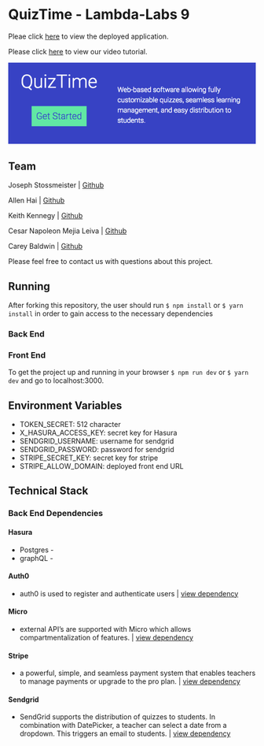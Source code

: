 # QuizTime - Lambda-Labs 9

Pleae click [here](https://quiztime.now.sh) to view the deployed application.

Please click [here]() to view our video tutorial. 

![QuizTime](./frontend/img/QuizTime.jpg)

## Team

Joseph Stossmeister | [Github](https://github.com/Jstoss)

Allen Hai | [Github](https://github.com/coetry)

Keith Kennegy | [Github](https://github.com/Kennedykid1995)

Cesar Napoleon Mejia Leiva | [Github](https://github.com/cesarnml)

Carey Baldwin | [Github](https://github.com/careybaldwin02)

Please feel free to contact us with questions about this project.

## Running

After forking this repository, the user should run ```$ npm install``` or ```$ yarn install``` in order to gain access to the necessary dependencies
 
### Back End


### Front End

To get the project up and running in your browser ```$ npm run dev``` or ```$ yarn dev``` and go to localhost:3000.

## Environment Variables

* TOKEN_SECRET:  512 character
* X_HASURA_ACCESS_KEY:  secret key for Hasura
* SENDGRID_USERNAME:  username for sendgrid
* SENDGRID_PASSWORD:  password for sendgrid
* STRIPE_SECRET_KEY:  secret key for stripe
* STRIPE_ALLOW_DOMAIN: deployed front end URL

## Technical Stack

### Back End Dependencies

#### Hasura
- Postgres - 
- graphQL - 

#### Auth0
- auth0 is used to register and authenticate users | [view dependency](https://auth0.com/)

#### Micro
- external API’s are supported with Micro which allows compartmentalization of features.  | [view dependency](https://github.com/zeit/micro)

#### Stripe
- a powerful, simple, and seamless payment system that enables teachers to manage payments or upgrade to the pro plan. | [view dependency](https://stripe.com/docs/)

#### Sendgrid
- SendGrid supports the distribution of quizzes to students.  In combination with DatePicker, a teacher can select a date from a dropdown.  This triggers an email to students. | [view dependency](  https://sendgrid.com/docs/)




